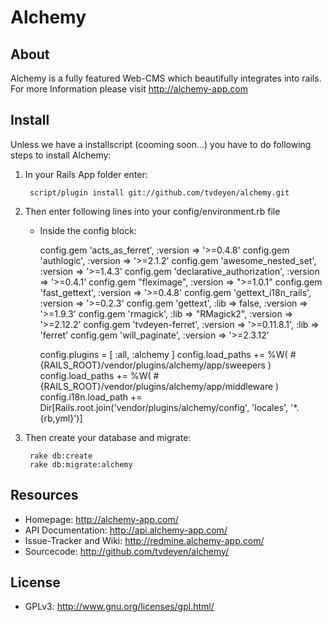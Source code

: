 Alchemy
=======

About
-----

Alchemy is a fully featured Web-CMS which beautifully integrates into rails.
For more Information please visit http://alchemy-app.com

Install
-------

Unless we have a installscript (cooming soon...) you have to do following steps to install Alchemy:

1. In your Rails App folder enter:

        script/plugin install git://github.com/tvdeyen/alchemy.git

2. Then enter following lines into your config/environment.rb file

    * Inside the config block:

		config.gem 'acts_as_ferret', :version => '>=0.4.8'
		config.gem 'authlogic', :version => '>=2.1.2'
		config.gem 'awesome_nested_set', :version => '>=1.4.3'
		config.gem 'declarative_authorization', :version => '>=0.4.1'
		config.gem "fleximage", :version => ">=1.0.1"
		config.gem 'fast_gettext', :version => '>=0.4.8'
		config.gem 'gettext_i18n_rails', :version => '>=0.2.3'
		config.gem 'gettext', :lib => false, :version => '>=1.9.3'
		config.gem 'rmagick', :lib => "RMagick2", :version => '>=2.12.2'
		config.gem 'tvdeyen-ferret', :version => '>=0.11.8.1', :lib => 'ferret'
		config.gem 'will_paginate', :version => '>=2.3.12'
		
        config.plugins = [ :all, :alchemy ]
        config.load_paths += %W( #{RAILS_ROOT}/vendor/plugins/alchemy/app/sweepers )
        config.load_paths += %W( #{RAILS_ROOT}/vendor/plugins/alchemy/app/middleware )
        config.i18n.load_path += Dir[Rails.root.join('vendor/plugins/alchemy/config', 'locales', '*.{rb,yml}')]

3. Then create your database and migrate:

        rake db:create
        rake db:migrate:alchemy

Resources
---------

* Homepage: <http://alchemy-app.com/>
* API Documentation: <http://api.alchemy-app.com/>
* Issue-Tracker and Wiki: <http://redmine.alchemy-app.com/>
* Sourcecode: <http://github.com/tvdeyen/alchemy/>

License
-------

* GPLv3: <http://www.gnu.org/licenses/gpl.html/>
